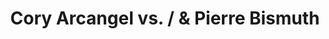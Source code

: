 ---
ee_id: '2162'
site: '1'
type: '5'
title: Cory Arcangel vs. / & Pierre Bismuth
url: cory-arcangel-vs-pierre-bismuth
year: '2011'
venue: Team Gallery
state_country: New York
pitch: "<p>I picked 3 of Pierre's things, he picked 3 of mine, and we made one together.
  :)</p>"
ps:
imgs: team-ny-2011-11-install-2-database-AR.jpg,team-ny-2011-11-install-1-database-AR.jpg,team-ny-2011-11-install-5-database-AR.jpg,team-ny-2011-11-install-4-database-AR.jpg,team-ny-2011-12-performance-5-database-MFI.jpg
things: "[72] 2010-003 Theres Always One At Every Party - 2010-003-theres-always-one-at-every-party,[235]
  2011-158 asdfgh - 2011-158-asdfgh,[2211] 2011-137 Living Situtations - 2011-137-living-situtations,[2213]
  2011-193 Various Books, Various Scents - 2011-193-various-books-various-scents1"
layout: shows
---